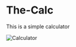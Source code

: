 # The-Calc

This is a simple calculator

![Calculator](https://user-images.githubusercontent.com/106053448/169861230-1142493d-aee8-4529-add0-77a1aa2cadec.jpg)
